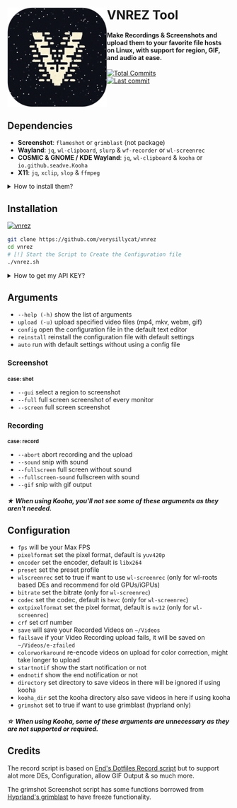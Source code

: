 # VNREZ Tool [<img src="./assets/logo.png" width="225" align="left" alt="VNREZ Logo">](https://github.com/verysillycat/vnrez)

#### Make Recordings & Screenshots and upload them to your favorite file hosts on Linux, with support for region, GIF, and audio at ease.

[![Total Commits](https://img.shields.io/github/commit-activity/t/verysillycat/vnrez?style=flat&logo=github&label=Commits&labelColor=%230f0f0f&color=%23191919)](https://github.com/verysillycat/vnrez/commits/)
<br>
[![Last commit](https://img.shields.io/github/last-commit/verysillycat/vnrez?style=flat&logo=git&logoColor=d16d38&label=Activity&labelColor=%230F0F0F&color=1A1A1A)](https://github.com/verysillycat/vnrez/commits/)
<br><br><br><br>

## Dependencies

- **Screenshot**: `flameshot` or `grimblast` (not package)
- **Wayland**: `jq`, `wl-clipboard`, `slurp` & `wf-recorder` or `wl-screenrec`
- **COSMIC & GNOME / KDE Wayland**: `jq`, `wl-clipboard` & `kooha` or `io.github.seadve.Kooha`
- **X11**: `jq`, `xclip`, `slop` & `ffmpeg`

<details>
<summary>How to install them?</summary>

Go to your prefered terminal and execute this command depending on your Distro.
| Compositor | Distribution | Instructions |
| ------------------- | ----------------------- | ----------------------------------------------------------------------------------------------------- |
| **Wayland** | **Debian/Ubuntu** | `sudo apt install wf-recorder jq wl-clipboard slurp` or `sudo apt install wl-screenrec jq wl-clipboard slurp` |
| **Wayland** | **Fedora** | `sudo dnf install wf-recorder jq wl-clipboard slurp` or `sudo dnf install wl-screenrec jq wl-clipboard slurp` |
| **Wayland** | **Arch** | `sudo pacman -S wf-recorder jq wl-clipboard slurp` or `sudo pacman -S wl-screenrec jq wl-clipboard slurp` |
| **Wayland** | **Gentoo** | `sudo emerge -av gui-apps/wf-recorder app-misc/jq x11-misc/wl-clipboard gui-apps/slurp` or `sudo emerge -av media-video/wl-screenrec app-misc/jq x11-misc/wl-clipboard gui-apps/slurp` |

| Compositor | Distribution      | Instructions                                                                  |
| ---------- | ----------------- | ----------------------------------------------------------------------------- |
| **X11**    | **Debian/Ubuntu** | `sudo apt install ffmpeg jq xclip slop`                                       |
| **X11**    | **Fedora**        | `sudo apt install ffmpeg jq xclip slop`                                       |
| **X11**    | **Arch**          | `sudo pacman -S ffmpeg jq xclip slop`                                         |
| **X11**    | **Gentoo**        | `sudo emerge -av media-video/ffmpeg app-misc/jq x11-misc/xclip x11-misc/slop` |

| Compositor                       | Distribution      | Instructions                                                          |
| -------------------------------- | ----------------- | --------------------------------------------------------------------- |
| **COSMIC & GNOME / KDE Wayland** | **Debian/Ubuntu** | `sudo apt install kooha jq wl-clipboard`                              |
| **COSMIC & GNOME / KDE Wayland** | **Fedora**        | `sudo dnf install jq wl-clipboard` and `sudo flatpak install io.github.seadve.Kooha` |
| **COSMIC & GNOME / KDE Wayland** | **Arch**          | `sudo pacman -S kooha jq wl-clipboard`                                |
| **COSMIC & GNOME / KDE Wayland** | **Gentoo**        | `sudo emerge -av media-video/kooha app-misc/jq x11-misc/wl-clipboard` |

 </details>

## Installation

[![vnrez](https://img.shields.io/badge/AVAILABLE_ON_THE_AUR-333232?style=for-the-badge&logo=arch-linux&logoColor=3d67db&labelColor=%23171717)](https://aur.archlinux.org/packages/vnrez)


```bash
git clone https://github.com/verysillycat/vnrez
cd vnrez
# [!] Start the Script to Create the Configuration file
./vnrez.sh
```

<details>
<summary>How to get my API KEY?</summary>
Log in to Your Preferred File Host, Go to Account Settings, and Copy your API KEY<br>
Now paste that API KEY when doing the initial setup.
</details>

## Arguments

- `--help (-h)` show the list of arguments
- `upload (-u)` upload specified video files (mp4, mkv, webm, gif)
- `config` open the configuration file in the default text editor
- `reinstall` reinstall the configuration file with default settings
- `auto` run with default settings without using a config file

### Screenshot
 <small><strong>case: shot</strong></small>
- `--gui` select a region to screenshot
- `--full` full screen screenshot of every monitor
- `--screen` full screen screenshot

### Recording
 <small><strong>case: record</strong></small>
- `--abort` abort recording and the upload
- `--sound` snip with sound
- `--fullscreen` full screen without sound
- `--fullscreen-sound` fullscreen with sound
- `--gif` snip with gif output

##### ★ When using Kooha, you'll not see some of these arguments as they aren't needed.

## Configuration

- `fps` will be your Max FPS
- `pixelformat` set the pixel format, default is `yuv420p`
- `encoder` set the encoder, default is `libx264`
- `preset` set the preset profile
- `wlscreenrec` set to true if want to use `wl-screenrec` (only for wl-roots based DEs and recommend for old GPUs/iGPUs)
- `bitrate` set the bitrate (only for `wl-screenrec`)
- `codec` set the codec, default is `hevc` (only for `wl-screenrec`)
- `extpixelformat` set the pixel format, default is `nv12` (only for `wl-screenrec`)
- `crf` set crf number
- `save` will save your Recorded Videos on `~/Videos`
- `failsave` if your Video Recording upload fails, it will be saved on `~/Videos/e-zfailed`
- `colorworkaround` re-encode videos on upload for color correction, might take longer to upload
- `startnotif` show the start notification or not
- `endnotif` show the end notification or not
- `directory` set directory to save videos in there will be ignored if using kooha
- `kooha_dir` set the kooha directory also save videos in here if using kooha
- `grimshot` set to true if want to use grimblast (hyprland only)
##### ☆ When using Kooha, some of these arguments are unnecessary as they are not supported or required.

## Credits

The record script is based on [End's Dotfiles Record script](https://github.com/end-4/dots-hyprland/blob/main/.config/ags/scripts/record-script.sh) but to support alot more DEs, Configuration, allow GIF Output & so much more.

The grimshot Screenshot script has some functions borrowed from [Hyprland's grimblast](https://github.com/hyprwm/contrib/blob/main/grimblast/grimblast) to have freeze functionality.
